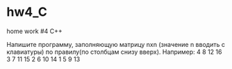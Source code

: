 # hw4_C
home work #4 C++

Напишите программу, заполняющую матрицу nxn (значение n вводить с клавиатуры) по правилу(по столбцам снизу вверх). 
Например: 
4  8  12  16
3  7  11  15
2  6  10  14
1  5   9  13